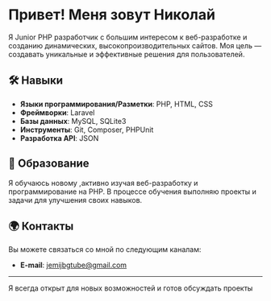 # Привет! Меня зовут Николай

Я Junior PHP разработчик с большим интересом к веб-разработке и созданию динамических, высокопроизводительных сайтов. Моя цель — создавать уникальные и эффективные решения для пользователей.

## 🛠️ Навыки

- **Языки программирования/Разметки**: PHP, HTML, CSS
- **Фреймворки**: Laravel 
- **Базы данных**: MySQL, SQLite3
- **Инструменты**: Git, Composer, PHPUnit
- **Разработка API**: JSON

## 🌱 Образование

Я обучаюсь новому ,активно изучая веб-разработку и программирование на PHP. В процессе обучения выполняю проекты и задачи для улучшения своих навыков.

## 🌍 Контакты

Вы можете связаться со мной по следующим каналам:

- **E-mail**: jemijbgtube@gmail.com

---

Я всегда открыт для новых возможностей и готов обсуждать проекты
